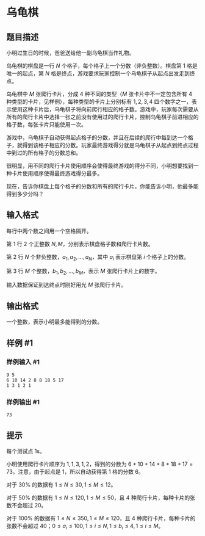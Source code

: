 # 乌龟棋

## 题目描述

小明过生日的时候，爸爸送给他一副乌龟棋当作礼物。

乌龟棋的棋盘是一行 $N$ 个格子，每个格子上一个分数（非负整数）。棋盘第 $1$ 格是唯一的起点，第 $N$ 格是终点，游戏要求玩家控制一个乌龟棋子从起点出发走到终点。

乌龟棋中 $M$ 张爬行卡片，分成 $4$ 种不同的类型（$M$ 张卡片中不一定包含所有 $4$ 种类型的卡片，见样例），每种类型的卡片上分别标有 $1,2,3,4$ 四个数字之一，表示使用这种卡片后，乌龟棋子将向前爬行相应的格子数。游戏中，玩家每次需要从所有的爬行卡片中选择一张之前没有使用过的爬行卡片，控制乌龟棋子前进相应的格子数，每张卡片只能使用一次。

游戏中，乌龟棋子自动获得起点格子的分数，并且在后续的爬行中每到达一个格子，就得到该格子相应的分数。玩家最终游戏得分就是乌龟棋子从起点到终点过程中到过的所有格子的分数总和。

很明显，用不同的爬行卡片使用顺序会使得最终游戏的得分不同，小明想要找到一种卡片使用顺序使得最终游戏得分最多。

现在，告诉你棋盘上每个格子的分数和所有的爬行卡片，你能告诉小明，他最多能得到多少分吗？

## 输入格式

每行中两个数之间用一个空格隔开。

第 $1$ 行 $2$ 个正整数 $N,M$，分别表示棋盘格子数和爬行卡片数。

第 $2$ 行 $N$ 个非负整数，$a_1,a_2,…,a_N$，其中 $a_i$ 表示棋盘第 $i$ 个格子上的分数。

第 $3$ 行 $M$ 个整数，$b_1,b_2,…,b_M$，表示 $M$ 张爬行卡片上的数字。

输入数据保证到达终点时刚好用光 $M$ 张爬行卡片。

## 输出格式

一个整数，表示小明最多能得到的分数。

## 样例 #1

### 样例输入 #1

```
9 5
6 10 14 2 8 8 18 5 17
1 3 1 2 1
```

### 样例输出 #1

```
73
```

## 提示

每个测试点 1s。

小明使用爬行卡片顺序为 $1,1,3,1,2$，得到的分数为 $6+10+14+8+18+17=73$。注意，由于起点是 $1$，所以自动获得第 $1$ 格的分数 $6$。

对于 $30\%$ 的数据有 $1≤N≤30,1≤M≤12$。

对于 $50\%$ 的数据有 $1≤N≤120,1≤M≤50$，且 $4$ 种爬行卡片，每种卡片的张数不会超过 $20$。

对于 $100\%$ 的数据有 $1≤N≤350,1≤M≤120$，且 $4$ 种爬行卡片，每种卡片的张数不会超过 $40$；$0≤a_i≤100,1≤i≤N,1≤b_i≤4,1≤i≤M$。
